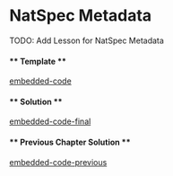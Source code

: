 # NatSpec Metadata

TODO: Add Lesson for NatSpec Metadata

<!-- tabs:start -->

#### ** Template **

[embedded-code](../assets/1/1.1-template-code.vy ":include :type=code embed-template")

#### ** Solution **

[embedded-code-final](../assets/1/1.1-finished-code.vy ":include :type=code embed-final")

#### ** Previous Chapter Solution **

[embedded-code-previous](../assets/1/1.0-finished-code.vy ":include :type=code embed-previous")

<!-- tabs:end -->
